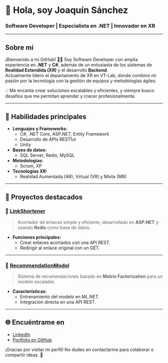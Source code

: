# 👋 Hola, soy Joaquín Sánchez  
### Software Developer | Especialista en .NET | Innovador en XR  

---

## Sobre mí  
¡Bienvenido a mi GitHub! 👨‍💻 Soy Software Developer con amplia experiencia en **.NET** y **C#**, además de un entusiasta de los sistemas de **Realidad Extendida (XR)** y el desarrollo **Backend**.  
Actualmente lidero el departamento de XR en VT-Lab, donde combino mi pasión por la tecnología con la gestión de equipos y metodologías ágiles.  

💡 Me encanta crear soluciones escalables y eficientes, y siempre busco desafíos que me permitan aprender y crecer profesionalmente.  

---

## 🚀 Habilidades principales  
- **Lenguajes y Frameworks:**  
  - C#, .NET Core, ASP.NET, Entity Framework  
  - Desarrollo de APIs RESTful
  - Unity 
- **Bases de datos:**  
  - SQL Server, Redis, MySQL
- **Metodologías:**  
  - Scrum, XP 
- **Tecnologías XR:**  
  - Realidad Aumentada (AR), Virtual (VR) y Mixta (MR)  

---

## 📂 Proyectos destacados  
### 🔗 [LinkShortener](https://github.com/JSCardador/LinkShortener)  
> Acortador de enlaces simple y eficiente, desarrollado en **ASP.NET** y usando **Redis** como base de datos.  
- **Funciones principales:**  
  - Crear enlaces acortados con una API REST.  
  - Redirigir al enlace original con un GET.  

---

### 🧠 [RecommendationModel](https://github.com/JSCardador/RecommendationModel) 
> Sistema de recomendaciones basado en **Matrix Factorization** para un modelo escalable.  
- **Características:**  
  - Entrenamiento del modelo en ML.NET.  
  - Integración directa en una API REST.  

---


## 🌐 Encuéntrame en  
- [LinkedIn](https://www.linkedin.com/in/jscardador/)  
- [Portfolio en GitHub](https://github.com/JSCardador)  

¡Gracias por visitar mi perfil! No dudes en contactarme para colaborar o compartir ideas. 🚀  

